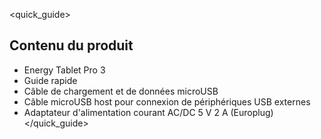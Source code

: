<quick_guide> 
## Contenu du produit

* Energy Tablet Pro 3
* Guide rapide
* Câble de chargement et de données microUSB
* Câble microUSB host pour connexion de périphériques USB externes
* Adaptateur d'alimentation courant AC/DC 5 V 2 A (Europlug)
</quick_guide>
